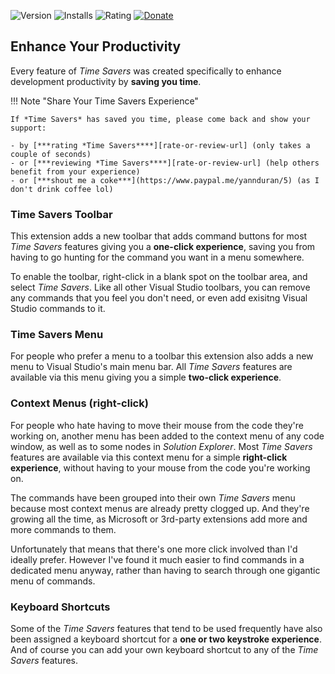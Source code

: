 ![Version][version-badge-url]
![Installs][installs-badge-url]
![Rating][rating-badge-url]
[![Donate][paypal-badge]](https://www.paypal.me/yannduran/5)

[version-badge-url]: http://vsmarketplacebadge.apphb.com/version-short/YannDuran.VisualStudioTimeSavers.svg?label=version&colorB=7E57C2
[installs-badge-url]: http://vsmarketplacebadge.apphb.com/installs-short/YannDuran.VisualStudioTimeSavers.svg?colorB=7E57C2
[rating-badge-url]: http://vsmarketplacebadge.apphb.com/rating-short/YannDuran.VisualStudioTimeSavers.svg?colorB=7E57C2
[paypal-badge]: https://img.shields.io/badge/donate-paypal-green.svg 

## Enhance Your Productivity

Every feature of *Time Savers* was created specifically to enhance development productivity by
**saving you time**.

!!! Note "Share Your Time Savers Experience"

    If *Time Savers* has saved you time, please come back and show your support:

    - by [***rating *Time Savers****][rate-or-review-url] (only takes a couple of seconds)
    - or [***reviewing *Time Savers****][rate-or-review-url] (help others benefit from your experience)
    - or [***shout me a coke***](https://www.paypal.me/yannduran/5) (as I don't drink coffee lol)

### Time Savers Toolbar

This extension adds a new toolbar that adds command buttons for most *Time Savers* features giving you a
**one-click experience**, saving you from having to go hunting for the command you want in a menu somewhere.

To enable the toolbar, right-click in a blank spot on the toolbar area, and select *Time Savers*.
Like all other Visual Studio toolbars, you can remove any commands that you feel you don't need,
or even add exisitng Visual Studio commands to it.

### Time Savers Menu

For people who prefer a menu to a toolbar this extension also adds a new menu to Visual Studio's main menu bar.
All *Time Savers* features are available via this menu giving you a simple
**two-click experience**.

### Context Menus (right-click)

For people who hate having to move their mouse from the code they're working on,
another menu has been added to the context menu of any code window, as well as to some nodes in *Solution Explorer*.
Most *Time Savers* features are available via this context menu for a simple
**right-click experience**, without having to your mouse from the code you're working on.

The commands have been grouped into their own *Time Savers* menu because most context menus
are already pretty clogged up. And they're growing all the time,
as Microsoft or 3rd-party extensions add more and more commands to them.

Unfortunately that means that there's one more click involved than I'd ideally prefer.
However I've found it much easier to find commands in a dedicated menu anyway, rather
than having to search through one gigantic menu of commands.

### Keyboard Shortcuts

Some of the *Time Savers* features that tend to be used frequently have also been assigned a keyboard shortcut for a 
**one or two keystroke experience**.
And of course you can add your own keyboard shortcut to any of the *Time Savers* features.

[github-url]: http://www.github.com/luminous-software/time-savers

[marketplace-url]: https://marketplace.visualstudio.com/vsgallery/049c7ac5-ba44-4a72-b4ee-7be7fb1b0edd
[gallery-url]: https://visualstudiogallery.msdn.microsoft.com/049c7ac5-ba44-4a72-b4ee-7be7fb1b0edd
[rate-or-review-url]: https://marketplace.visualstudio.com/vsgallery/049c7ac5-ba44-4a72-b4ee-7be7fb1b0edd#review-details
[qna-url]: https://marketplace.visualstudio.com/vsgallery/049c7ac5-ba44-4a72-b4ee-7be7fb1b0edd#qna
[suggestions-url]: https://marketplace.visualstudio.com/vsgallery/049c7ac5-ba44-4a72-b4ee-7be7fb1b0edd#qna

[changelog-url]: https://github.com/luminous-software/time-savers/blob/master/CHANGELOG.md
[roadmap-url]: https://github.com/luminous-software/time-savers/blob/master/roadmap.md
[features-url]: https://luminous-software.solutions/extensions-vs/#time-savers
[icon-url]: /assets/images/favicon.ico

[contributing-url]: https://github.com/luminous-software/time-savers/blob/master/.github/CONTRIBUTING.md
[extensibility-tools-url]: https://visualstudiogallery.msdn.microsoft.com/ab39a092-1343-46e2-b0f1-6a3f91155aa6

[license-url]: https://github.com/luminous-software/time-savers/blob/master/LICENSE

